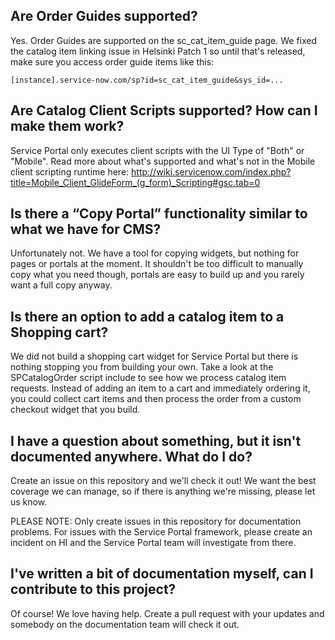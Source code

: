## Are Order Guides supported?
Yes. Order Guides are supported on the sc_cat_item_guide page. We fixed the catalog item linking issue in Helsinki Patch 1 so until that's released, make sure you access order guide items like this: 

`[instance].service-now.com/sp?id=sc_cat_item_guide&sys_id=...`

## Are Catalog Client Scripts supported? How can I make them work?
Service Portal only executes client scripts with the UI Type of "Both" or "Mobile". Read more about what's supported and what's not in the Mobile client scripting runtime here: http://wiki.servicenow.com/index.php?title=Mobile_Client_GlideForm_(g_form)_Scripting#gsc.tab=0 

## Is there a “Copy Portal” functionality similar to what we have for CMS?
Unfortunately not. We have a tool for copying widgets, but nothing for pages or portals at the moment. It shouldn't be too difficult to manually copy what you need though, portals are easy to build up and you rarely want a full copy anyway.

## Is there an option to add a catalog item to a Shopping cart?
We did not build a shopping cart widget for Service Portal but there is nothing stopping you from building your own. Take a look at the SPCatalogOrder script include to see how we process catalog item requests. Instead of adding an item to a cart and immediately ordering it, you could collect cart items and then process the order from a custom checkout widget that you build.

## I have a question about something, but it isn't documented anywhere. What do I do?
Create an issue on this repository and we'll check it out! We want the best coverage we can manage, so if there is anything we're missing, please let us know.

PLEASE NOTE: Only create issues in this repository for documentation problems. For issues with the Service Portal framework, please create an incident on HI and the Service Portal team will investigate from there.

## I've written a bit of documentation myself, can I contribute to this project?
Of course! We love having help. Create a pull request with your updates and somebody on the documentation team will check it out.
